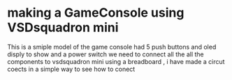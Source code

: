 # making a GameConsole using VSDsquadron mini 

This is a smiple model of the game console had 5 push buttons and oled disply to show and a power switch 
we need to connect all the all the components to vsdsquadron mini using a breadboard , i have made a circut coects in a simple way to see how to conect 
